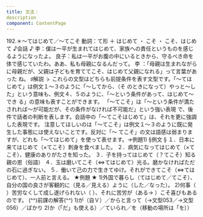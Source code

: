 ```yaml
---
title: 文法：
description
component: ContentPage
---
```



192.＊～てはじめて／～てこそ
動詞：て形 ＋ はじめて ・
こそ ・
こそ、はじめて
♪会話 ♪
李：僕は一平が生まれてはじめて、家族への責任というものを感じるようになったよ。
良子：私は一平がお腹の中にいるときから、守るべき命を体で感じていたわ。ああ、私も母親になるんだって。 李 ：「母親は生まれながらに母親だが、父親は子どもを育ててこそ、はじめて父親になれる」って言葉があった ね。
♯解説 ♭
これらの文型はどちらも前提条件を表す文型です。「～てはじめて」は例文１～３のように「～してから、（そ
のときになって）やっと～した」という意味も、例文４、５のように、「～という条件があって、はじめて～でき る」の意味も表すことができます。
「～てこそ」は「～という条件が満たされれば～が可能だが、その条件がなければ不可能だ」という強い表現 で、後件で話者の判断を表します。会話中の「～てこそはじめて」は、それを更に強調した表現です。
注意してほしいのは「～てこそ」は例文１～３のように既に発生した事態には使えないことです。反対に「～ てこそ」の文は語感は弱まりますが、どれも「～てはじめて」を使って表せます。→例題1)
§例文 §
１．日本に来てはじめて（×てこそ）刺身を食べました。
２．病気になってはじめて（×てこそ）、健康のありがたさを知った。
３．子を持ってはじめて（？てこそ）知る親の恩（俗語）
４．玉は磨いてこそ（⇔てはじめて）光る。磨かなければただの石に過ぎない。
５．働いて己の力で生きてゆけ。それができてこそ（⇔てはじめて）、一人前と言える。
★例題 ★
1)外国で暮らし（てはじめて／てこそ）、自分の国の良さが客観的に（見る／見える）ように（した／なった）。
2)何事（ ）苦労なくして成し遂げられない（ ）、それに苦労が（ある→ ）こそ喜びもあるのです。
(^^)前課の解答(^^)
1)が（自Ｖ）／からと言って（→文型053／→文型056）／ばかり
2)か（「だ」も使える）／ていられ／を（移動の場所は「を｝）
